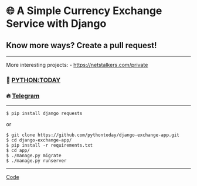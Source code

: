 # 🌐 A Simple Currency Exchange Service with Django
## Know more ways? Create a pull request!
---
More interesting projects: - https://netstalkers.com/private

### 🎥 [PYTHON:TODAY](https://www.youtube.com/c/PythonToday/videos)
### 🔥 [Telegram](https://t.me/python2day)
---
```
$ pip install django requests
```
or

```
$ git clone https://github.com/pythontoday/django-exchange-app.git
$ cd django-exchange-app/
$ pip install -r requirements.txt
$ cd app/
$ ./manage.py migrate
$ ./manage.py runserver
```
---

[Code](https://github.com/pythontoday/django-exchange-app)

